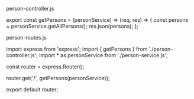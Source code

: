 person-controller.js

  export const getPersons = (personService) => (req, res) => {
    const persons = personService.getAllPersons();
    res.json(persons);
  };


person-routes.js  

  import express from 'express';
  import { getPersons } from './person-controller.js';
  import * as personService from './person-service.js';

  const router = express.Router();

  router.get('/', getPersons(personService));

  export default router;

